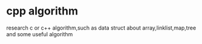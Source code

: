 # cpp algorithm
research c or c++ algorithm,such as data struct about array,linklist,map,tree and some useful algorithm

